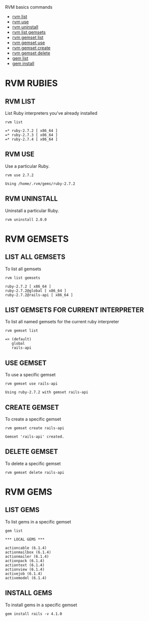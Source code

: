 RVM basics commands
- [rvm list](https://github.com/CarlosGarciaRa/rails-notes/blob/main/1-rvm-basics.md#rvm-list)
- [rvm use](https://github.com/CarlosGarciaRa/rails-notes/blob/main/1-rvm-basics.md#rvm-use)
- [rvm uninstall](https://github.com/CarlosGarciaRa/rails-notes/blob/main/1-rvm-basics.md#rvm-uninstall)
- [rvm list gemsets](https://github.com/CarlosGarciaRa/rails-notes/blob/main/1-rvm-basics.md#list-all-gemsets)
- [rvm gemset list](https://github.com/CarlosGarciaRa/rails-notes/blob/main/1-rvm-basics.md#list-gemsets-for-current-interpreter)
- [rvm gemset use](https://github.com/CarlosGarciaRa/rails-notes/blob/main/1-rvm-basics.md#use-gemset)
- [rvm gemset create](https://github.com/CarlosGarciaRa/rails-notes/blob/main/1-rvm-basics.md#create-gemset)
- [rvm gemset delete](https://github.com/CarlosGarciaRa/rails-notes/blob/main/1-rvm-basics.md#delete-gemset)
- [gem list](https://github.com/CarlosGarciaRa/rails-notes/blob/main/1-rvm-basics.md#list-gems)
- [gem install](https://github.com/CarlosGarciaRa/rails-notes/blob/main/1-rvm-basics.md#gem-install)

# RVM RUBIES
## RVM LIST
List Ruby interpreters you've already installed
```
rvm list

=* ruby-2.7.2 [ x86_64 ]
=* ruby-2.7.3 [ x86_64 ]
=* ruby-2.7.4 [ x86_64 ]
```

## RVM USE
Use a particular Ruby.
```
rvm use 2.7.2

Using /home/.rvm/gems/ruby-2.7.2
```
## RVM UNINSTALL
Uninstall a particular Ruby.
```
rvm uninstall 2.0.0
```
# RVM GEMSETS

## LIST ALL GEMSETS
To list all gemsets

```
rvm list gemsets

ruby-2.7.2 [ x86_64 ]
ruby-2.7.2@global [ x86_64 ]
ruby-2.7.2@rails-api [ x86_64 ]
```
## LIST GEMSETS FOR CURRENT INTERPRETER
To list all named gemsets for the current ruby interpreter

```
rvm gemset list

=> (default)
   global
   rails-api
```

## USE GEMSET
To use a specific gemset

```
rvm gemset use rails-api

Using ruby-2.7.2 with gemset rails-api
```

## CREATE GEMSET
To create a specific gemset

```
rvm gemset create rails-api

Gemset 'rails-api' created.
```

## DELETE GEMSET
To delete a specific gemset

```
rvm gemset delete rails-api
```

# RVM GEMS

## LIST GEMS
To list gems in a specific gemset

```
gem list

*** LOCAL GEMS ***

actioncable (6.1.4)
actionmailbox (6.1.4)
actionmailer (6.1.4)
actionpack (6.1.4)
actiontext (6.1.4)
actionview (6.1.4)
activejob (6.1.4)
activemodel (6.1.4)
```

## INSTALL GEMS
To install gems in a specific gemset

```
gem install rails -v 4.1.0
```
